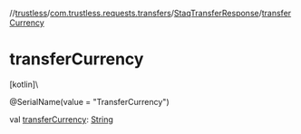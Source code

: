 //[trustless](../../../index.md)/[com.trustless.requests.transfers](../index.md)/[StaqTransferResponse](index.md)/[transferCurrency](transfer-currency.md)

# transferCurrency

[kotlin]\

@SerialName(value = &quot;TransferCurrency&quot;)

val [transferCurrency](transfer-currency.md): [String](https://kotlinlang.org/api/latest/jvm/stdlib/kotlin/-string/index.html)
